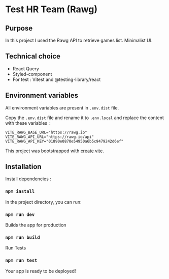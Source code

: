 # Test HR Team (Rawg)

## Purpose

In this project I used the Rawg API to retrieve games list.
Minimalist UI.

## Technical choice

- React Query
- Styled-component
- For test : Vitest and @testing-library/react

## Environment variables

All environment variables are present in `.env.dist` file.

Copy the `.env.dist` file and rename it to `.env.local` and replace the content with these variables :

```
VITE_RAWG_BASE_URL="https://rawg.io"
VITE_RAWG_API_URL="https://rawg.io/api"
VITE_RAWG_API_KEY="01890e0870e54950a6b5c9479242d6ef"
```

This project was bootstrapped with [create vite](https://vitejs.dev/guide/).

## Installation

Install dependencies :

### `npm install`

In the project directory, you can run:

### `npm run dev`

Builds the app for production

### `npm run build`

Run Tests

### `npm run test`

Your app is ready to be deployed!
